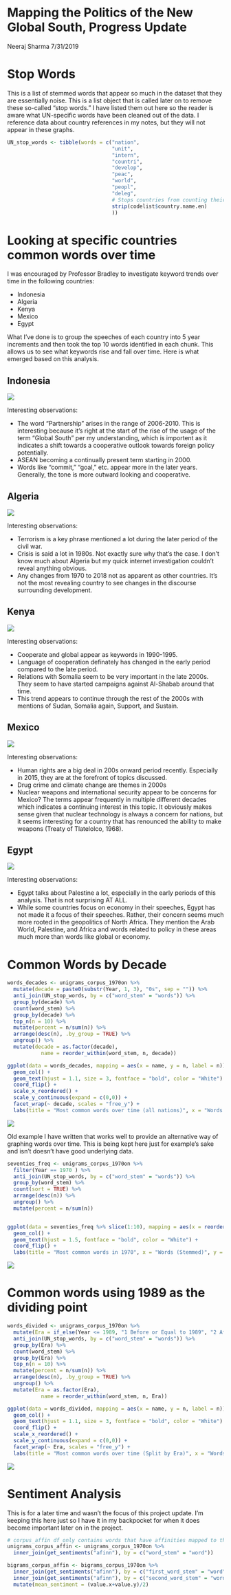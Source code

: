 Mapping the Politics of the New Global South, Progress Update
================
Neeraj Sharma
7/31/2019

# Stop Words

This is a list of stemmed words that appear so much in the dataset that
they are essentially noise. This is a list object that is called later
on to remove these so-called “stop words.” I have listed them out here
so the reader is aware what UN-specific words have been cleaned out of
the data. I reference data about country references in my notes, but
they will not appear in these graphs.

``` r
UN_stop_words <- tibble(words = c("nation", 
                                  "unit", 
                                  "intern", 
                                  "countri", 
                                  "develop", 
                                  "peac",
                                  "world",
                                  "peopl",
                                  "deleg",
                                  # Stops countries from counting their own names as very commonly repeated words. Stripping removes casing. This takes codelist from countrycode. It might be bad because it eliminates when speeches mention other countries. 
                                  strip(codelist$country.name.en)
                                  ))
```

# Looking at specific countries common words over time

I was encouraged by Professor Bradley to investigate keyword trends over
time in the following countries:

  - Indonesia
  - Algeria
  - Kenya
  - Mexico
  - Egypt

What I’ve done is to group the speeches of each country into 5 year
increments and then took the top 10 words identified in each chunk. This
allows us to see what keywords rise and fall over time. Here is what
emerged based on this analysis.

## Indonesia

![](Global_South_files/figure-gfm/unnamed-chunk-6-1.png)<!-- -->

Interesting observations:

  - The word “Partnership” arises in the range of 2006-2010. This is
    interesting because it’s right at the start of the rise of the usage
    of the term “Global South” per my understanding, which is importent
    as it indicates a shift towards a cooperative outlook towards
    foreign policy potentially.
  - ASEAN becoming a continually present term starting in 2000.
  - Words like “commit,” “goal,” etc. appear more in the later years.
    Generally, the tone is more outward looking and cooperative.

## Algeria

![](Global_South_files/figure-gfm/unnamed-chunk-7-1.png)<!-- -->

Interesting observations:

  - Terrorism is a key phrase mentioned a lot during the later period of
    the civil war.
  - Crisis is said a lot in 1980s. Not exactly sure why that’s the case.
    I don’t know much about Algeria but my quick internet investigation
    couldn’t reveal anything obvious.
  - Any changes from 1970 to 2018 not as apparent as other countries.
    It’s not the most revealing country to see changes in the
    discourse surrounding development.

## Kenya

![](Global_South_files/figure-gfm/unnamed-chunk-8-1.png)<!-- -->

Interesting observations:

  - Cooperate and global appear as keywords in 1990-1995.
  - Language of cooperation definately has changed in the early period
    compared to the late period.
  - Relations with Somalia seem to be very important in the late 2000s.
    They seem to have started campaigns against Al-Shabab around that
    time.
  - This trend appears to continue through the rest of the 2000s with
    mentions of Sudan, Somalia again, Support, and Sustain.

## Mexico

![](Global_South_files/figure-gfm/unnamed-chunk-9-1.png)<!-- -->

Interesting observations:

  - Human rights are a big deal in 200s onward period recently.
    Especially in 2015, they are at the forefront of topics discussed.
  - Drug crime and climate change are themes in 2000s
  - Nuclear weapons and international security appear to be concerns for
    Mexico? The terms appear frequently in multiple different decades
    which indicates a continuing interest in this topic. It obviously
    makes sense given that nuclear technology is always a concern for
    nations, but it seems interesting for a country that has renounced
    the ability to make weapons (Treaty of Tlatelolco, 1968).

## Egypt

![](Global_South_files/figure-gfm/unnamed-chunk-10-1.png)<!-- -->

Interesting observations:

  - Egypt talks about Palestine a lot, especially in the early periods
    of this analysis. That is not surprising AT ALL.
  - While some countries focus on economy in their speeches, Egypt has
    not made it a focus of their speeches. Rather, their concern seems
    much more rooted in the geopolitics of North Africa. They mention
    the Arab World, Palestine, and Africa and words related to policy in
    these areas much more than words like global or economy.

# Common Words by Decade

``` r
words_decades <- unigrams_corpus_1970on %>%
  mutate(decade = paste0(substr(Year, 1, 3), "0s", sep = "")) %>%
  anti_join(UN_stop_words, by = c("word_stem" = "words")) %>%
  group_by(decade) %>%
  count(word_stem) %>%
  group_by(decade) %>%
  top_n(n = 10) %>%
  mutate(percent = n/sum(n)) %>%
  arrange(desc(n), .by_group = TRUE) %>%
  ungroup() %>%
  mutate(decade = as.factor(decade),
           name = reorder_within(word_stem, n, decade))
```

``` r
ggplot(data = words_decades, mapping = aes(x = name, y = n, label = n)) +
  geom_col() +
  geom_text(hjust = 1.1, size = 3, fontface = "bold", color = "White") +
  coord_flip() +
  scale_x_reordered() +
  scale_y_continuous(expand = c(0,0)) +
  facet_wrap(~ decade, scales = "free_y") +
  labs(title = "Most common words over time (all nations)", x = "Words (Stemmed)", y = "Number of Mentions")
```

![](Global_South_files/figure-gfm/unnamed-chunk-12-1.png)<!-- -->

Old example I have written that works well to provide an alternative way
of graphing words over time. This is being kept here just for example’s
sake and isn’t doesn’t have good underlying data.

``` r
seventies_freq <- unigrams_corpus_1970on %>%
  filter(Year == 1970 ) %>%
  anti_join(UN_stop_words, by = c("word_stem" = "words")) %>%
  group_by(word_stem) %>%
  count(sort = TRUE) %>%
  arrange(desc(n)) %>%
  ungroup() %>%
  mutate(percent = n/sum(n))


ggplot(data = seventies_freq %>% slice(1:10), mapping = aes(x = reorder(word_stem, n), y = n, label = n)) +
  geom_col() +
  geom_text(hjust = 1.5, fontface = "bold", color = "White") +
  coord_flip() +
  labs(title = "Most common words in 1970", x = "Words (Stemmed)", y = "Number of Mentions")
```

![](Global_South_files/figure-gfm/unnamed-chunk-13-1.png)<!-- -->

# Common words using 1989 as the dividing point

``` r
words_divided <- unigrams_corpus_1970on %>%
  mutate(Era = if_else(Year <= 1989, "1 Before or Equal to 1989", "2 After 1989")) %>%
  anti_join(UN_stop_words, by = c("word_stem" = "words")) %>%
  group_by(Era) %>%
  count(word_stem) %>%
  group_by(Era) %>%
  top_n(n = 10) %>%
  mutate(percent = n/sum(n)) %>%
  arrange(desc(n), .by_group = TRUE) %>%
  ungroup() %>%
  mutate(Era = as.factor(Era),
           name = reorder_within(word_stem, n, Era))
```

``` r
ggplot(data = words_divided, mapping = aes(x = name, y = n, label = n)) +
  geom_col() +
  geom_text(hjust = 1.1, size = 3, fontface = "bold", color = "White") +
  coord_flip() +
  scale_x_reordered() +
  scale_y_continuous(expand = c(0,0)) +
  facet_wrap(~ Era, scales = "free_y") +
  labs(title = "Most common words over time (Split by Era)", x = "Words (Stemmed)", y = "Number of Mentions")
```

![](Global_South_files/figure-gfm/unnamed-chunk-15-1.png)<!-- -->

# Sentiment Analysis

This is for a later time and wasn’t the focus of this project update.
I’m keeping this here just so I have it in my backpocket for when it
does become important later on in the
project.

``` r
# corpus_affin df only contains words that have affinities mapped to them
unigrams_corpus_affin <- unigrams_corpus_1970on %>% 
  inner_join(get_sentiments("afinn"), by = c("word_stem" = "word"))

bigrams_corpus_affin <- bigrams_corpus_1970on %>% 
  inner_join(get_sentiments("afinn"), by = c("first_word_stem" = "word")) %>%
  inner_join(get_sentiments("afinn"), by = c("second_word_stem" = "word")) %>%
  mutate(mean_sentiment = (value.x+value.y)/2)
```
